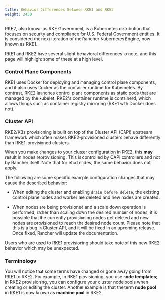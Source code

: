 ```yaml
---
title: Behavior Differences Between RKE1 and RKE2
weight: 2450
---
```


RKE2, also known as RKE Government, is a Kubernetes distribution that focuses on security and compliance for U.S. Federal Government entities. It is considered the next iteration of the Rancher Kubernetes Engine, now known as RKE1.

RKE1 and RKE2 have several slight behavioral differences to note, and this page will highlight some of these at a high level.

### Control Plane Components

RKE1 uses Docker for deploying and managing control plane components, and it also uses Docker as the container runtime for Kubernetes. By contrast, RKE2 launches control plane components as static pods that are managed by the kubelet. RKE2's container runtime is containerd, which allows things such as container registry mirroring (RKE1 with Docker does not).

### Cluster API

RKE2/K3s provisioning is built on top of the Cluster API (CAPI) upstream framework which often makes RKE2-provisioned clusters behave differently than RKE1-provisioned clusters. 

When you make changes to your cluster configuration in RKE2, this **may** result in nodes reprovisioning. This is controlled by CAPI controllers and not by Rancher itself. Note that for etcd nodes, the same behavior does not apply.

The following are some specific example configuration changes that may cause the described behavior:

- When editing the cluster and enabling `drain before delete`, the existing control plane nodes and worker are deleted and new nodes are created.

- When nodes are being provisioned and a scale down operation is performed, rather than scaling down the desired number of nodes, it is possible that the currently provisioning nodes get deleted and new nodes are provisioned to reach the desired node count. Please note that this is a bug in Cluster API, and it will be fixed in an upcoming release. Once fixed, Rancher will update the documentation.

Users who are used to RKE1 provisioning should take note of this new RKE2 behavior which may be unexpected.

### Terminology

You will notice that some terms have changed or gone away going from RKE1 to RKE2. For example, in RKE1 provisioning, you use **node templates**; in RKE2 provisioning, you can configure your cluster node pools when creating or editing the cluster. Another example is that the term **node pool** in RKE1 is now known as **machine pool** in RKE2.




